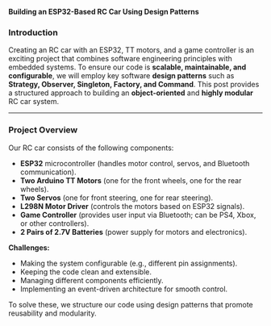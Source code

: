 **Building an ESP32-Based RC Car Using Design Patterns**

### **Introduction**
Creating an RC car with an ESP32, TT motors, and a game controller is an exciting project that combines software engineering principles with embedded systems. To ensure our code is **scalable, maintainable, and configurable**, we will employ key software **design patterns** such as **Strategy, Observer, Singleton, Factory, and Command**. This post provides a structured approach to building an **object-oriented** and **highly modular** RC car system.

---

### **Project Overview**
Our RC car consists of the following components:
- **ESP32** microcontroller (handles motor control, servos, and Bluetooth communication).
- **Two Arduino TT Motors** (one for the front wheels, one for the rear wheels).
- **Two Servos** (one for front steering, one for rear steering).
- **L298N Motor Driver** (controls the motors based on ESP32 signals).
- **Game Controller** (provides user input via Bluetooth; can be PS4, Xbox, or other controllers).
- **2 Pairs of 2.7V Batteries** (power supply for motors and electronics).

**Challenges:**
- Making the system configurable (e.g., different pin assignments).
- Keeping the code clean and extensible.
- Managing different components efficiently.
- Implementing an event-driven architecture for smooth control.

To solve these, we structure our code using design patterns that promote reusability and modularity.